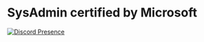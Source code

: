 #  SysAdmin certified by Microsoft
[![Discord Presence](https://lanyard.cnrad.dev/api/917455968013520966)](https://discord.com/users/917455968013520966)



